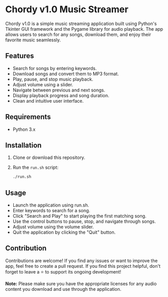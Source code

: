 # Chordy v1.0 Music Streamer

Chordy v1.0 is a simple music streaming application built using Python's Tkinter GUI framework and the Pygame library for audio playback. 
The app allows users to search for any songs, download them, and enjoy their favorite music seamlessly.

## Features

- Search for songs by entering keywords.
- Download songs and convert them to MP3 format.
- Play, pause, and stop music playback.
- Adjust volume using a slider.
- Navigate between previous and next songs.
- Display playback progress and song duration.
- Clean and intuitive user interface.

## Requirements

- Python 3.x

## Installation

1. Clone or download this repository.
2. Run the `run.sh` script:

   ```bash
   ./run.sh
   ```
## Usage

- Launch the application using run.sh.
- Enter keywords to search for a song.
- Click "Search and Play" to start playing the first matching song.
- Use the control buttons to pause, stop, and navigate through songs.
- Adjust volume using the volume slider.
- Quit the application by clicking the "Quit" button.

## Contribution

Contributions are welcome! If you find any issues or want to improve the app, feel free to create a pull request. If you find this project helpful, don't forget to leave a ⭐️ to support its ongoing development!

**Note:** Please make sure you have the appropriate licenses for any audio content you download and use through the application.

